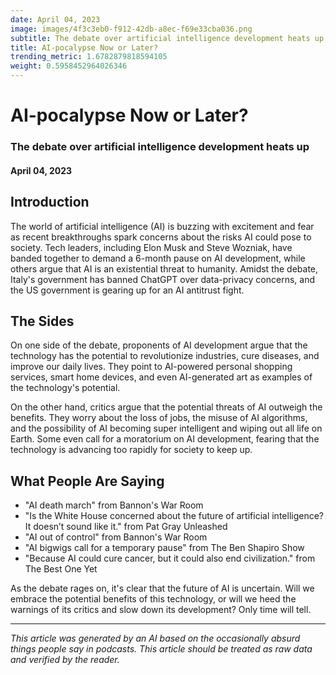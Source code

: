 ```yaml
---
date: April 04, 2023
image: images/4f3c3eb0-f912-42db-a8ec-f69e33cba036.png
subtitle: The debate over artificial intelligence development heats up
title: AI-pocalypse Now or Later?
trending_metric: 1.6782879818594105
weight: 0.5958452964026346
---
```

# AI-pocalypse Now or Later?
### The debate over artificial intelligence development heats up
#### April 04, 2023

## Introduction
The world of artificial intelligence (AI) is buzzing with excitement and fear as recent breakthroughs spark concerns about the risks AI could pose to society. Tech leaders, including Elon Musk and Steve Wozniak, have banded together to demand a 6-month pause on AI development, while others argue that AI is an existential threat to humanity. Amidst the debate, Italy's government has banned ChatGPT over data-privacy concerns, and the US government is gearing up for an AI antitrust fight.

## The Sides
On one side of the debate, proponents of AI development argue that the technology has the potential to revolutionize industries, cure diseases, and improve our daily lives. They point to AI-powered personal shopping services, smart home devices, and even AI-generated art as examples of the technology's potential.

On the other hand, critics argue that the potential threats of AI outweigh the benefits. They worry about the loss of jobs, the misuse of AI algorithms, and the possibility of AI becoming super intelligent and wiping out all life on Earth. Some even call for a moratorium on AI development, fearing that the technology is advancing too rapidly for society to keep up.

## What People Are Saying
- "AI death march" from Bannon's War Room
- "Is the White House concerned about the future of artificial intelligence? It doesn’t sound like it." from Pat Gray Unleashed
- "AI out of control" from Bannon's War Room
- "AI bigwigs call for a temporary pause" from The Ben Shapiro Show
- "Because AI could cure cancer, but it could also end civilization." from The Best One Yet

As the debate rages on, it's clear that the future of AI is uncertain. Will we embrace the potential benefits of this technology, or will we heed the warnings of its critics and slow down its development? Only time will tell.

 --- 

*This article was generated by an AI based on the occasionally absurd things people say in podcasts. This article should be treated as raw data and verified by the reader.*